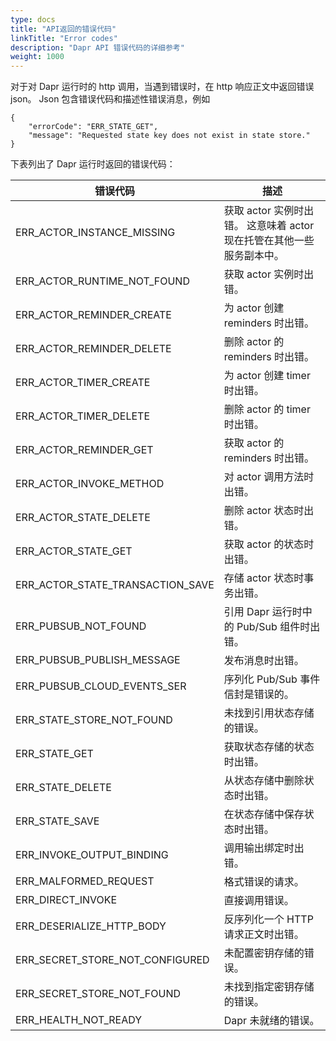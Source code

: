 ```yaml
---
type: docs
title: "API返回的错误代码"
linkTitle: "Error codes"
description: "Dapr API 错误代码的详细参考"
weight: 1000
---
```


对于对 Dapr 运行时的 http 调用，当遇到错误时，在 http 响应正文中返回错误 json。 Json 包含错误代码和描述性错误消息，例如
```
{
    "errorCode": "ERR_STATE_GET",
    "message": "Requested state key does not exist in state store."
}
```

下表列出了 Dapr 运行时返回的错误代码：

| 错误代码                                 | 描述                                         |
| ------------------------------------ | ------------------------------------------ |
| ERR_ACTOR_INSTANCE_MISSING         | 获取 actor 实例时出错。 这意味着 actor 现在托管在其他一些服务副本中。 |
| ERR_ACTOR_RUNTIME_NOT_FOUND      | 获取 actor 实例时出错。                            |
| ERR_ACTOR_REMINDER_CREATE          | 为 actor 创建 reminders 时出错。                  |
| ERR_ACTOR_REMINDER_DELETE          | 删除 actor 的 reminders 时出错。                  |
| ERR_ACTOR_TIMER_CREATE             | 为 actor 创建 timer 时出错。                      |
| ERR_ACTOR_TIMER_DELETE             | 删除 actor 的 timer 时出错。                      |
| ERR_ACTOR_REMINDER_GET             | 获取 actor 的 reminders 时出错。                  |
| ERR_ACTOR_INVOKE_METHOD            | 对 actor 调用方法时出错。                           |
| ERR_ACTOR_STATE_DELETE             | 删除 actor 状态时出错。                            |
| ERR_ACTOR_STATE_GET                | 获取 actor 的状态时出错。                           |
| ERR_ACTOR_STATE_TRANSACTION_SAVE | 存储 actor 状态时事务出错。                          |
| ERR_PUBSUB_NOT_FOUND               | 引用 Dapr 运行时中的 Pub/Sub 组件时出错。               |
| ERR_PUBSUB_PUBLISH_MESSAGE         | 发布消息时出错。                                   |
| ERR_PUBSUB_CLOUD_EVENTS_SER      | 序列化 Pub/Sub 事件信封是错误的。                      |
| ERR_STATE_STORE_NOT_FOUND        | 未找到引用状态存储的错误。                              |
| ERR_STATE_GET                      | 获取状态存储的状态时出错。                              |
| ERR_STATE_DELETE                   | 从状态存储中删除状态时出错。                             |
| ERR_STATE_SAVE                     | 在状态存储中保存状态时出错。                             |
| ERR_INVOKE_OUTPUT_BINDING          | 调用输出绑定时出错。                                 |
| ERR_MALFORMED_REQUEST              | 格式错误的请求。                                   |
| ERR_DIRECT_INVOKE                  | 直接调用错误。                                    |
| ERR_DESERIALIZE_HTTP_BODY          | 反序列化一个 HTTP 请求正文时出错。                       |
| ERR_SECRET_STORE_NOT_CONFIGURED  | 未配置密钥存储的错误。                                |
| ERR_SECRET_STORE_NOT_FOUND       | 未找到指定密钥存储的错误。                              |
| ERR_HEALTH_NOT_READY               | Dapr 未就绪的错误。                               |